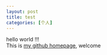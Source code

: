 ```yaml
---
layout: post
title: test
categories: [个人]
---
```


hello world !!!  
This is [my github homepage](https://github.com/sumknot), welcome
